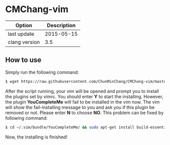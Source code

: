 # CMChang-vim

| Option         | Description |
| -------------- | ----------- |
| last update    | 2015-05-15 |
| clang version  | 3.5 |

## How to use
Simply run the following command:

```bash
$ wget https://raw.githubusercontent.com/ChunMinChang/CMChang-vim/master/setup.sh && bash setup.sh
```

After the script running, your vim will be opened and prompt you to install the plugins set by vimrc. You should enter **Y** to start the installing. However, the plugin **YouCompleteMe** will fail to be installed in the vim now. The vim will show the fail-installing message to you and ask you if this plugin be removed or not. Please enter **N** to choose **NO**. This problem can be fixed by following command:

```bash
$ cd ~/.vim/bundle/YouCompleteMe/ && sudo apt-get install build-essential cmake && sudo apt-get install python-dev && git submodule update --init --recursive && ./install.sh --clang-completer --system-libclang --omnisharp-completer
```
Now, the installing is finished!

